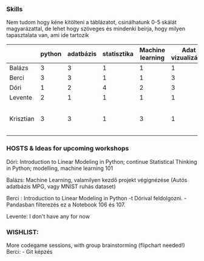 ### Skills
Nem tudom hogy kéne kitölteni a táblázatot, csinálhatunk 0-5 skálát magyarázattal, de lehet hogy szöveges és mindenki beírja, hogy milyen tapasztalata van, ami ide tartozik 

|         | python | adatbázis | statisztika | Machine learning | Adat vizualizáció | Git | Big data | R | other       |
|---------|--------|-----------|-------------|------------------|-------------------|-----|----------|---|-------------|
|  Balázs | 3      | 3         | 1           | 1                | 1                 | 3   | 0        | 0 | -           |
| Berci   | 3      | 3         | 1           | 1                | 3                 | 1   | 0        | 0 | PowerBI     |
| Dóri    | 1      | 2         | 4           | 2                | 3                 | 2   | 1        | 2 | MATLAB(spm) |
| Levente | 2      | 1         | 1           | 1                | 1                 | 2   | 0        | 0 | infra       |
| Krisztian | 3      | 3         | 1           | 3                | 1                 | 1   | 0        | 0 | Önképzési tanulási terv, RaspberryPi projects       |

### HOSTS & Ideas for upcoming workshops 

Dóri: Introduction to Linear Modeling in Python; continue Statistical Thinking in Python; modelling, machine learning 101 


Balázs: Machine Learning, valamilyen kezdő projekt végignézése (Autós adatbázis MPG, vagy MNIST ruhás dataset) 

Berci : Introduction to Linear Modeling in Python -t Dórival feldolgozni. 
        - Pandasban filterezés ez a Notebook 106 és 107.

Levente: I don't have any for now
 

### WISHLIST: 

More codegame sessions, with group brainstorming (flipchart needed!) 
Berci:  - Git képzés
